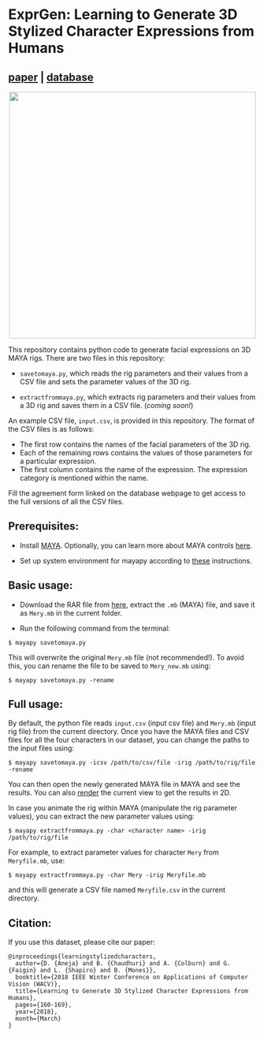 # ExprGen: Learning to Generate 3D Stylized Character Expressions from Humans
## [paper](https://homes.cs.washington.edu/~bindita/papers/2Dto3Dexpr_WACV.pdf) | [database](http://grail.cs.washington.edu/projects/deepexpr/ferg-3d-db.html)

<p align="center"> 
<img src="https://homes.cs.washington.edu/~bindita/images/wacv2018.gif" width="500px">
</p>

This repository contains python code to generate facial expressions on 3D MAYA rigs. There are two files in this repository:

* `savetomaya.py`, which reads the rig parameters and their values from a CSV file and sets the parameter values of the 3D rig.

* `extractfrommaya.py`, which extracts rig parameters and their values from a 3D rig and saves them in a CSV file. (*coming soon!*)

An example CSV file, `input.csv`, is provided in this repository. The format of the CSV files is as follows:
- The first row contains the names of the facial parameters of the 3D rig.
- Each of the remaining rows contains the values of those parameters for a particular expression.
- The first column contains the name of the expression. The expression category is mentioned within the name.

Fill the agreement form linked on the database webpage to get access to the full versions of all the CSV files.

## Prerequisites:

* Install [MAYA](https://www.autodesk.com/education/free-software/maya). Optionally, you can learn more about MAYA controls [here](https://area.autodesk.com/tutorials/series/intro-to-maya/).

* Set up system environment for mayapy according to [these](https://help.autodesk.com/cloudhelp/2016/CHS/Maya-Tech-Docs/PyMel/install.html#install-system-env) instructions.

## Basic usage:

* Download the RAR file from [here](https://www.meryproject.com/download), extract the `.mb` (MAYA) file, and save it as `Mery.mb` in the current folder.

* Run the following command from the terminal:
```
$ mayapy savetomaya.py
```
This will overwrite the original `Mery.mb` file (not recommended!). To avoid this, you can rename the file to be saved to `Mery_new.mb` using:
```
$ mayapy savetomaya.py -rename
```

## Full usage:

By default, the python file reads `input.csv` (input csv file) and `Mery.mb` (input rig file) from the current directory. Once you have the MAYA files and CSV files for all the four characters in our dataset, you can change the paths to the input files using:
```
$ mayapy savetomaya.py -icsv /path/to/csv/file -irig /path/to/rig/file -rename
```
You can then open the newly generated MAYA file in MAYA and see the results. You can also [render](https://knowledge.autodesk.com/support/maya/learn-explore/caas/CloudHelp/cloudhelp/2019/ENU/Maya-Rendering/files/GUID-1F2C09E9-FBE1-4F18-9151-D7FF25D5CA12-htm.html) the current view to get the results in 2D.

In case you animate the rig within MAYA (manipulate the rig parameter values), you can extract the new parameter values using:
```
$ mayapy extractfrommaya.py -char <character name> -irig /path/to/rig/file
```
For example, to extract parameter values for character `Mery` from `Meryfile.mb`, use:
```
$ mayapy extractfrommaya.py -char Mery -irig Meryfile.mb
```
and this will generate a CSV file named `Meryfile.csv` in the current directory.

## Citation:

If you use this dataset, please cite our paper:

```
@inproceedings{learningstylizedcharacters, 
  author={D. {Aneja} and B. {Chaudhuri} and A. {Colburn} and G. {Faigin} and L. {Shapiro} and B. {Mones}}, 
  booktitle={2018 IEEE Winter Conference on Applications of Computer Vision (WACV)}, 
  title={Learning to Generate 3D Stylized Character Expressions from Humans}, 
  pages={160-169}, 
  year={2018}, 
  month={March}
}
```
